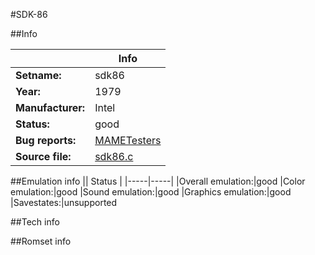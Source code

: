 #SDK-86

##Info

||Info|
|-----|-----|
|**Setname:**|sdk86
|**Year:**|1979
|**Manufacturer:**|Intel
|**Status:**|good
|**Bug reports:**|[MAMETesters](http://mametesters.org/view_all_set.php?type=1&temporary=y&search=sdk86.c)
|**Source file:**|[sdk86.c](https://github.com/mamedev/mame/blob/master/src/mess/drivers/sdk86.c)

##Emulation info
|| Status |
|-----|-----|
|Overall emulation:|good
|Color emulation:|good
|Sound emulation:|good
|Graphics emulation:|good
|Savestates:|unsupported

##Tech info

##Romset info

<!--- START OF EDITED COMMENT DO NOT TOUCH TEXT ABOVE-->
